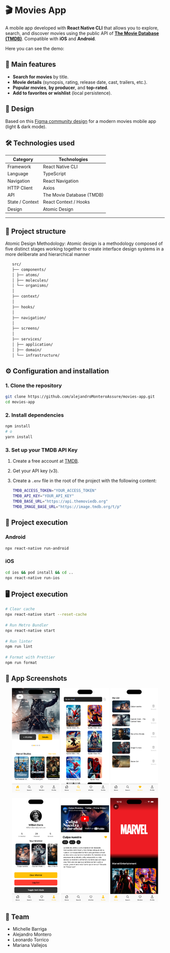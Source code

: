 # 🎬 Movies App

A mobile app developed with **React Native CLI** that allows you to explore, search, and discover movies using the public API of **[The Movie Database (TMDB)](https://www.themoviedb.org/documentation/api)**.
Compatible with **iOS** and **Android**.

Here you can see the demo:

## 🚀 Main features

- **Search for movies** by title.
- **Movie details** (synopsis, rating, release date, cast, trailers, etc.).
- **Popular movies**, **by producer**, and **top-rated**.
- **Add to favorites or wishlist** (local persistence).

## 🎨 Design

Based on this [Figma community design](https://www.figma.com/community/file/1126286295256197533) for a modern movies mobile app (light & dark mode).

## 🛠️ Technologies used

| Category        | Technologies              |
| --------------- | ------------------------- |
| Framework       | React Native CLI          |
| Language        | TypeScript                |
| Navigation      | React Navigation          |
| HTTP Client     | Axios                     |
| API             | The Movie Database (TMDB) |
| State / Context | React Context / Hooks     |
| Design          | Atomic Design             |

---

## 📂 Project structure

Atomic Design Methodology: Atomic design is a methodology composed of five distinct stages working together to create interface design systems in a more deliberate and hierarchical manner

```bash
   src/
   ├── components/
   │ ├── atoms/
   │ ├── molecules/
   │ └── organisms/
   │
   ├── context/
   │
   ├── hooks/
   │
   ├── navigation/
   │
   ├── screens/
   │
   ├── services/
   │ ├── application/
   │ ├── domain/
   │ └── infrastructure/
```

## ⚙️ Configuration and installation

### 1. Clone the repository

```bash
git clone https://github.com/alejandroMonteroAssure/movies-app.git
cd movies-app
```

### 2. Install dependencies

```bash
npm install
# o
yarn install
```

### 3. Set up your TMDB API Key

1. Create a free account at [TMDB](https://www.themoviedb.org/).
2. Get your API key (v3).
3. Create a `.env` file in the root of the project with the following content:

   ```bash
   TMDB_ACCESS_TOKEN="YOUR_ACCESS_TOKEN"
   TMDB_API_KEY="YOUR_API_KEY"
   TMDB_BASE_URL="https://api.themoviedb.org"
   TMDB_IMAGE_BASE_URL="https://image.tmdb.org/t/p"
   ```

## 📱 Project execution

### Android

```bash
npx react-native run-android
```

### iOS

```bash
cd ios && pod install && cd ..
npx react-native run-ios
```

## 🖥️ Project execution

```bash
# Clear cache
npx react-native start --reset-cache

# Run Metro Bundler
npx react-native start

# Run linter
npm run lint

# Format with Prettier
npm run format
```

## 📸 App Screenshots

<p align="center">
  <img src="./assets/images/SS3.png" width="30%">
  <img src="./assets/images/SS5.png"  width="30%">
  <img src="./assets/images/SS1.png"  width="30%">
</p>

<p align="center">
  <img src="./assets/images/SS2.png" width="30%">
  <img src="./assets/images/SS6.png"  width="30%">
  <img src="./assets/images/SS4.png"  width="30%">
</p>

## 👥 Team

- Michelle Barriga
- Alejandro Montero
- Leonardo Torrico
- Mariana Vallejos
